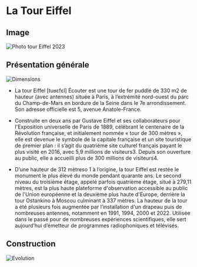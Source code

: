 # La Tour Eiffel

## Image 
![Photo tour Eiffel 2023](https://upload.wikimedia.org/wikipedia/commons/a/a8/Tour_Eiffel_Wikimedia_Commons.jpg)

## Présentation générale

![Dimensions](https://upload.wikimedia.org/wikipedia/commons/thumb/1/10/Dimensions_Eiffel_Tower.svg/500px-Dimensions_Eiffel_Tower.svg.png)

- La tour Eiffel [tuʁɛfɛl] Écouter est une tour de fer puddlé de 330 m2 de hauteur (avec antennes) située à Paris, à l’extrémité nord-ouest du parc du Champ-de-Mars en bordure de la Seine dans le 7e arrondissement. Son adresse officielle est 5, avenue Anatole-France.

- Construite en deux ans par Gustave Eiffel et ses collaborateurs pour l'Exposition universelle de Paris de 1889, célébrant le centenaire de la Révolution française, et initialement nommée « tour de 300 mètres », elle est devenue le symbole de la capitale française et un site touristique de premier plan : il s’agit du quatrième site culturel français payant le plus visité en 2016, avec 5,9 millions de visiteurs3. Depuis son ouverture au public, elle a accueilli plus de 300 millions de visiteurs4.

- D’une hauteur de 312 mètreso 1 à l’origine, la tour Eiffel est restée le monument le plus élevé du monde pendant quarante ans. Le second niveau du troisième étage, appelé parfois quatrième étage, situé à 279,11 mètres, est la plus haute plateforme d'observation accessible au public de l'Union européenne et la deuxième plus haute d'Europe, derrière la tour Ostankino à Moscou culminant à 337 mètres. La hauteur de la tour a été plusieurs fois augmentée par l’installation d'un drapeau puis de nombreuses antennes, notamment en 1991, 1994, 2000 et 2022. Utilisée dans le passé pour de nombreuses expériences scientifiques, elle sert aujourd’hui d’émetteur de programmes radiophoniques et télévisés.


## Construction

![Evolution](https://www.slate.fr/sites/default/files/piqsels.com-id-fvlot.jpg)